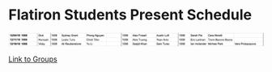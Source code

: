 # Flatiron Students Present Schedule

![schedule](./fsp_schedule_screenshot.png)

[Link to Groups](http://flatiron-learn-together.herokuapp.com/cohorts/57/activities/1371)
